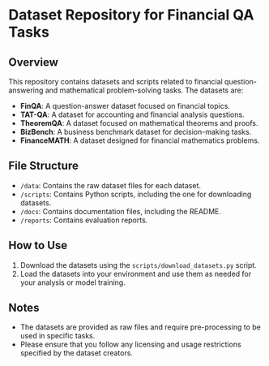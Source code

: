 # Dataset Repository for Financial QA Tasks

## Overview
This repository contains datasets and scripts related to financial question-answering and mathematical problem-solving tasks. The datasets are:

- **FinQA**: A question-answer dataset focused on financial topics.
- **TAT-QA**: A dataset for accounting and financial analysis questions.
- **TheoremQA**: A dataset focused on mathematical theorems and proofs.
- **BizBench**: A business benchmark dataset for decision-making tasks.
- **FinanceMATH**: A dataset designed for financial mathematics problems.

## File Structure
- `/data`: Contains the raw dataset files for each dataset.
- `/scripts`: Contains Python scripts, including the one for downloading datasets.
- `/docs`: Contains documentation files, including the README.
- `/reports`: Contains evaluation reports.

## How to Use
1. Download the datasets using the `scripts/download_datasets.py` script.
2. Load the datasets into your environment and use them as needed for your analysis or model training.

## Notes
- The datasets are provided as raw files and require pre-processing to be used in specific tasks.
- Please ensure that you follow any licensing and usage restrictions specified by the dataset creators.
